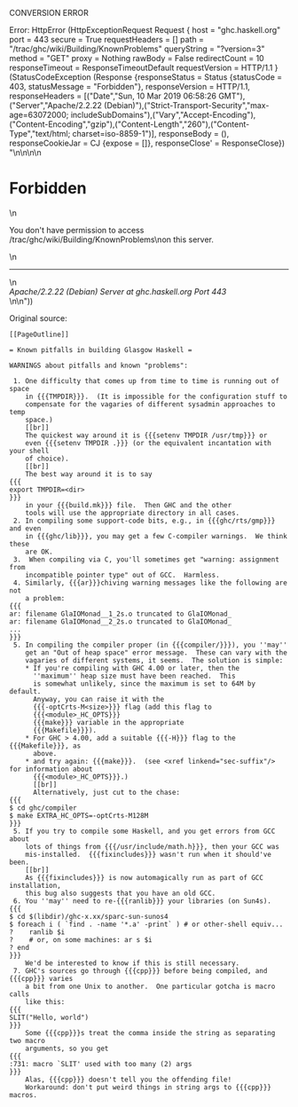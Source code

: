CONVERSION ERROR

Error: HttpError (HttpExceptionRequest Request {
  host                 = "ghc.haskell.org"
  port                 = 443
  secure               = True
  requestHeaders       = []
  path                 = "/trac/ghc/wiki/Building/KnownProblems"
  queryString          = "?version=3"
  method               = "GET"
  proxy                = Nothing
  rawBody              = False
  redirectCount        = 10
  responseTimeout      = ResponseTimeoutDefault
  requestVersion       = HTTP/1.1
}
 (StatusCodeException (Response {responseStatus = Status {statusCode = 403, statusMessage = "Forbidden"}, responseVersion = HTTP/1.1, responseHeaders = [("Date","Sun, 10 Mar 2019 06:58:26 GMT"),("Server","Apache/2.2.22 (Debian)"),("Strict-Transport-Security","max-age=63072000; includeSubDomains"),("Vary","Accept-Encoding"),("Content-Encoding","gzip"),("Content-Length","260"),("Content-Type","text/html; charset=iso-8859-1")], responseBody = (), responseCookieJar = CJ {expose = []}, responseClose' = ResponseClose}) "<!DOCTYPE HTML PUBLIC \"-//IETF//DTD HTML 2.0//EN\">\n<html><head>\n<title>403 Forbidden</title>\n</head><body>\n<h1>Forbidden</h1>\n<p>You don't have permission to access /trac/ghc/wiki/Building/KnownProblems\non this server.</p>\n<hr>\n<address>Apache/2.2.22 (Debian) Server at ghc.haskell.org Port 443</address>\n</body></html>\n"))

Original source:

```trac
[[PageOutline]]

= Known pitfalls in building Glasgow Haskell =

WARNINGS about pitfalls and known "problems":

 1. One difficulty that comes up from time to time is running out of space
    in {{{TMPDIR}}}.  (It is impossible for the configuration stuff to
    compensate for the vagaries of different sysadmin approaches to temp
    space.)
    [[br]]
    The quickest way around it is {{{setenv TMPDIR /usr/tmp}}} or
    even {{{setenv TMPDIR .}}} (or the equivalent incantation with your shell
    of choice).
    [[br]]
    The best way around it is to say
{{{
export TMPDIR=<dir>
}}}
    in your {{{build.mk}}} file.  Then GHC and the other
    tools will use the appropriate directory in all cases.
 2. In compiling some support-code bits, e.g., in {{{ghc/rts/gmp}}} and even
    in {{{ghc/lib}}}, you may get a few C-compiler warnings.  We think these
    are OK.
 3.  When compiling via C, you'll sometimes get "warning: assignment from
    incompatible pointer type" out of GCC.  Harmless.
 4. Similarly, {{{ar}}}chiving warning messages like the following are not
    a problem:
{{{
ar: filename GlaIOMonad__1_2s.o truncated to GlaIOMonad_
ar: filename GlaIOMonad__2_2s.o truncated to GlaIOMonad_
...
}}}
 5. In compiling the compiler proper (in {{{compiler/}}}), you ''may''
    get an "Out of heap space" error message.  These can vary with the
    vagaries of different systems, it seems.  The solution is simple:
    * If you're compiling with GHC 4.00 or later, then the
      ''maximum'' heap size must have been reached.  This
      is somewhat unlikely, since the maximum is set to 64M by default.
      Anyway, you can raise it with the
      {{{-optCrts-M<size>}}} flag (add this flag to
      {{{<module>_HC_OPTS}}}
      {{{make}}} variable in the appropriate
      {{{Makefile}}}).
    * For GHC > 4.00, add a suitable {{{-H}}} flag to the {{{Makefile}}}, as
      above.
    * and try again: {{{make}}}.  (see <xref linkend="sec-suffix"/> for information about
      {{{<module>_HC_OPTS}}}.)
      [[br]]
      Alternatively, just cut to the chase:
{{{
$ cd ghc/compiler
$ make EXTRA_HC_OPTS=-optCrts-M128M
}}}
 5. If you try to compile some Haskell, and you get errors from GCC about
    lots of things from {{{/usr/include/math.h}}}, then your GCC was
    mis-installed.  {{{fixincludes}}} wasn't run when it should've been.
    [[br]]
    As {{{fixincludes}}} is now automagically run as part of GCC installation,
    this bug also suggests that you have an old GCC.
 6. You ''may'' need to re-{{{ranlib}}} your libraries (on Sun4s).
{{{
$ cd $(libdir)/ghc-x.xx/sparc-sun-sunos4
$ foreach i ( `find . -name '*.a' -print` ) # or other-shell equiv...
?    ranlib $i
?    # or, on some machines: ar s $i
? end
}}}
    We'd be interested to know if this is still necessary.
 7. GHC's sources go through {{{cpp}}} before being compiled, and {{{cpp}}} varies
    a bit from one Unix to another.  One particular gotcha is macro calls
    like this:
{{{
SLIT("Hello, world")
}}}
    Some {{{cpp}}}s treat the comma inside the string as separating two macro
    arguments, so you get
{{{
:731: macro `SLIT' used with too many (2) args
}}}
    Alas, {{{cpp}}} doesn't tell you the offending file!
    Workaround: don't put weird things in string args to {{{cpp}}} macros.


```
